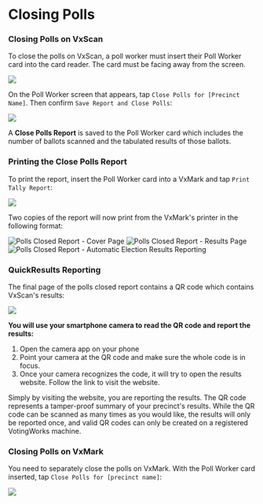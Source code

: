 # Closing Polls

### Closing Polls on VxScan

To close the polls on VxScan, a poll worker must insert their Poll Worker card into the card reader. The card must be facing away from the screen.&#x20;

![](<../../.gitbook/assets/image (99).png>)

On the Poll Worker screen that appears, tap `Close Polls for [Precinct Name]`. Then confirm `Save Report and Close Polls`:

![](<../../.gitbook/assets/image (144).png>)

A **Close Polls Report** is saved to the Poll Worker card which includes the number of ballots scanned and the tabulated results of those ballots.&#x20;

### Printing the Close Polls Report

To print the report, insert the Poll Worker card into a VxMark and tap `Print Tally Report`:&#x20;

![](<../../.gitbook/assets/image (102).png>)

Two copies of the report will now print from the VxMark's printer in the following format:

![Polls Closed Report - Cover Page](<../../.gitbook/assets/polls-closed-10-18-2021-pages-1 (1).jpg>) ![Polls Closed Report - Results Page](<../../.gitbook/assets/polls-closed-10-18-2021-pages-2 (1).jpg>) ![Polls Closed Report - Automatic Election Results Reporting](<../../.gitbook/assets/polls-closed-10-18-2021-pages-3 (1).jpg>)

### QuickResults Reporting

The final page of the polls closed report contains a QR code which contains VxScan's results:

![](../../.gitbook/assets/QR\_Code\_Arrow.jpg)

**You will use your smartphone camera to read the QR code and report the results:**

1. Open the camera app on your phone
2. Point your camera at the QR code and make sure the whole code is in focus.&#x20;
3. Once your camera recognizes the code, it will try to open the results website. Follow the link to visit the website.

Simply by visiting the website, you are reporting the results. The QR code represents a tamper-proof summary of your precinct's results. While the QR code can be scanned as many times as you would like, the results will only be reported once, and valid QR codes can only be created on a registered VotingWorks machine.

### Closing Polls on VxMark

You need to separately close the polls on VxMark. With the Poll Worker card inserted, tap `Close Polls for [precinct name]`:

![](<../../.gitbook/assets/image (201).png>)
